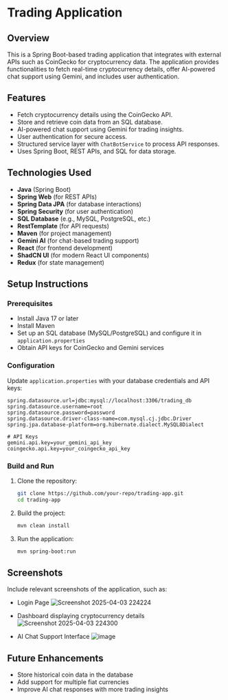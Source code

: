 # Trading Application

## Overview
This is a Spring Boot-based trading application that integrates with external APIs such as CoinGecko for cryptocurrency data. The application provides functionalities to fetch real-time cryptocurrency details, offer AI-powered chat support using Gemini, and includes user authentication.

## Features
- Fetch cryptocurrency details using the CoinGecko API.
- Store and retrieve coin data from an SQL database.
- AI-powered chat support using Gemini for trading insights.
- User authentication for secure access.
- Structured service layer with `ChatBotService` to process API responses.
- Uses Spring Boot, REST APIs, and SQL for data storage.

## Technologies Used
- **Java** (Spring Boot)
- **Spring Web** (for REST APIs)
- **Spring Data JPA** (for database interactions)
- **Spring Security** (for user authentication)
- **SQL Database** (e.g., MySQL, PostgreSQL, etc.)
- **RestTemplate** (for API requests)
- **Maven** (for project management)
- **Gemini AI** (for chat-based trading support)
- **React** (for frontend development)
- **ShadCN UI** (for modern React UI components)
- **Redux** (for state management)


## Setup Instructions

### Prerequisites
- Install Java 17 or later
- Install Maven
- Set up an SQL database (MySQL/PostgreSQL) and configure it in `application.properties`
- Obtain API keys for CoinGecko and Gemini services

### Configuration
Update `application.properties` with your database credentials and API keys:
```properties
spring.datasource.url=jdbc:mysql://localhost:3306/trading_db
spring.datasource.username=root
spring.datasource.password=password
spring.datasource.driver-class-name=com.mysql.cj.jdbc.Driver
spring.jpa.database-platform=org.hibernate.dialect.MySQL8Dialect

# API Keys
gemini.api.key=your_gemini_api_key
coingecko.api.key=your_coingecko_api_key
```

### Build and Run
1. Clone the repository:
   ```sh
   git clone https://github.com/your-repo/trading-app.git
   cd trading-app
   ```
2. Build the project:
   ```sh
   mvn clean install
   ```
3. Run the application:
   ```sh
   mvn spring-boot:run
   ```

## Screenshots
Include relevant screenshots of the application, such as:
- Login Page
  ![Screenshot 2025-04-03 224224](https://github.com/user-attachments/assets/e5d98298-9769-4fa9-a427-8c4317de7c37)

- Dashboard displaying cryptocurrency details
  ![Screenshot 2025-04-03 224300](https://github.com/user-attachments/assets/0255005f-2baf-4e96-b160-f15d315a3ac7)

- AI Chat Support Interface
  ![image](https://github.com/user-attachments/assets/f49eff5e-16cc-46b3-bd31-4f3ad7fdee55)


## Future Enhancements
- Store historical coin data in the database
- Add support for multiple fiat currencies
- Improve AI chat responses with more trading insights


